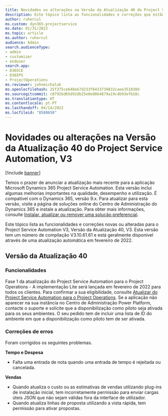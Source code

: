 ```yaml
---
title: Novidades ou alterações na Versão da Atualização 40 do Project Service Automation, V3
description: Este tópico lista as funcionalidades e correções que estão disponíveis na Versão de Atualização 40 do Microsoft Dynamics 365 Project Service Automation, V3.
author: ruhercul
ms.custom: dyn365-projectservice
ms.date: 01/31/2022
ms.topic: article
ms.author: ruhercul
audience: Admin
search.audienceType:
- admin
- customizer
- enduser
search.app:
- D365CE
- D365PS
- ProjectOperations
ms.reviewer: johnmichalak
ms.openlocfilehash: 25f375ce648eb7d233f6433739832caee351830d
ms.sourcegitcommit: c0792bd65d92db25e0e8864879a19c4b93efb10c
ms.translationtype: HT
ms.contentlocale: pt-PT
ms.lasthandoff: 04/14/2022
ms.locfileid: "8588658"
---
```

# <a name="whats-new-or-changed-in-project-service-automation-update-release-40-v3"></a>Novidades ou alterações na Versão da Atualização 40 do Project Service Automation, V3

[!include [banner](../includes/psa-now-project-operations.md)]

Temos o prazer de anunciar a atualização mais recente para a aplicação Microsoft Dynamics 365 Project Service Automation. Esta versão inclui algumas melhorias importantes na qualidade, desempenho e utilização. É compatível com o Dynamics 365, versão 9.x. Para atualizar para esta versão, visite a página de soluções online do Centro de Administração do Dynamics 365 e instale a atualização. Para obter mais informações, consulte [Instalar, atualizar ou remover uma solução preferencial](/power-platform/admin/install-remove-preferred-solution).

Este tópico lista as funcionalidades e correções novas ou alteradas para o Project Service Automation V3, Versão da Atualização 40, V3. Esta versão tem um número de compilação V3.10.61.61 e está geralmente disponível através de uma atualização automática em fevereiro de 2022.

## <a name="update-release-40"></a>Versão da Atualização 40

### <a name="features"></a>Funcionalidades
Fase 1 da atualização do Project Service Automation para o Project Operations - A implementação Lite será lançada em fevereiro de 2022 para todos os clientes. Para confirmar a sua eligibilidade, consulte [Atualizar do Project Service Automation para o Project Operations](upgrade-project-operations-non-stocked.md). Se a aplicação não aparecer na sua instância no Centro de Administração Power Platform, contacte o suporte e solicite que a disponibilização como piloto seja ativada para os seus ambientes. O seu pedido tem de incluir uma lista de ID do ambiente em que a disponibilização como piloto tem de ser ativada.

### <a name="bug-fixes"></a>Correções de erros

Foram corrigidos os seguintes problemas.

**Tempo e Despesa**
- Falta uma entrada de nota quando uma entrada de tempo é rejeitada ou cancelada. 

**Vendas**

- Quando atualiza o custo ou as estimativas de vendas utilizando plug-ins de instalação inicial, tem incorretamente permissão para enviar cargas úteis JSON que não sejam válidas fora da interface de utilizador.
- Quando atualiza linhas de proposta utilizando a vista rápida, tem permissão para ativar propostas.
